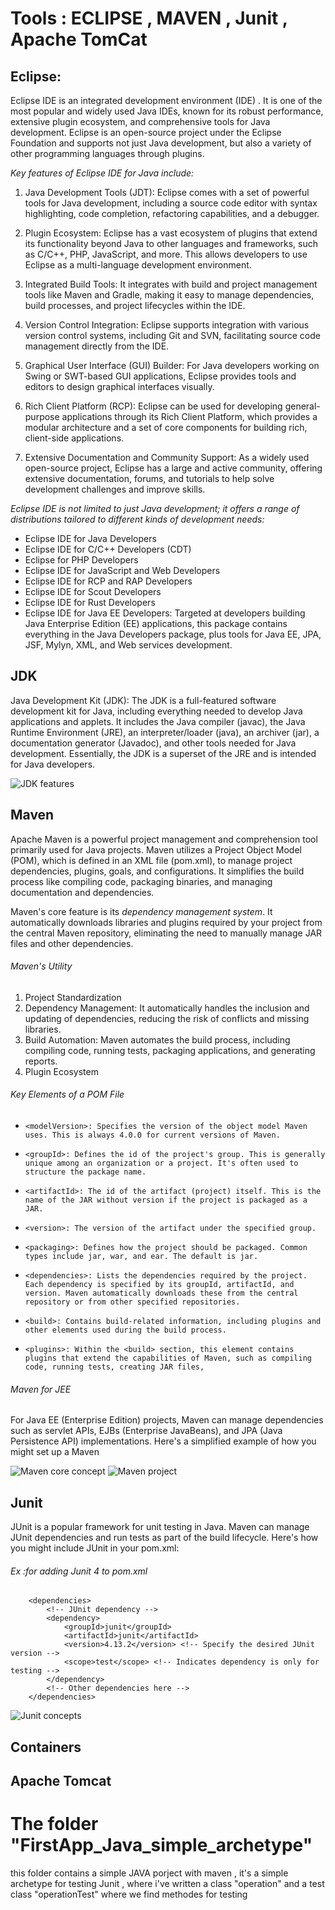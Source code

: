 # Tools : ECLIPSE , MAVEN , Junit , Apache TomCat
## Eclipse:

Eclipse IDE is an integrated development environment (IDE) . It is one of the most popular and widely used Java IDEs, known for its robust performance, extensive plugin ecosystem, and comprehensive tools for Java development. Eclipse is an open-source project under the Eclipse Foundation and supports not just Java development, but also a variety of other programming languages through plugins.

*Key features of Eclipse IDE for Java include:*

1. Java Development Tools (JDT): Eclipse comes with a set of powerful tools for Java development, including a source code editor with syntax highlighting, code completion, refactoring capabilities, and a debugger.

2. Plugin Ecosystem: Eclipse has a vast ecosystem of plugins that extend its functionality beyond Java to other languages and frameworks, such as C/C++, PHP, JavaScript, and more. This allows developers to use Eclipse as a multi-language development environment.

3. Integrated Build Tools: It integrates with build and project management tools like Maven and Gradle, making it easy to manage dependencies, build processes, and project lifecycles within the IDE.

4. Version Control Integration: Eclipse supports integration with various version control systems, including Git and SVN, facilitating source code management directly from the IDE.

5. Graphical User Interface (GUI) Builder: For Java developers working on Swing or SWT-based GUI applications, Eclipse provides tools and editors to design graphical interfaces visually.

6. Rich Client Platform (RCP): Eclipse can be used for developing general-purpose applications through its Rich Client Platform, which provides a modular architecture and a set of core components for building rich, client-side applications.

7. Extensive Documentation and Community Support: As a widely used open-source project, Eclipse has a large and active community, offering extensive documentation, forums, and tutorials to help solve development challenges and improve skills.

*Eclipse IDE is not limited to just Java development; it offers a range of distributions tailored to different kinds of development needs:*

* Eclipse IDE for Java Developers
* Eclipse IDE for C/C++ Developers (CDT)
* Eclipse for PHP Developers
* Eclipse IDE for JavaScript and Web Developers
* Eclipse IDE for RCP and RAP Developers
* Eclipse IDE for Scout Developers
* Eclipse IDE for Rust Developers
* Eclipse IDE for Java EE Developers: Targeted at developers building Java Enterprise Edition (EE) applications, this package contains everything in the Java Developers package, plus tools for Java EE, JPA, JSF, Mylyn, XML, and Web services development.


## JDK 
Java Development Kit (JDK): The JDK is a full-featured software development kit for Java, including everything needed to develop Java applications and applets. It includes the Java compiler (javac), the Java Runtime Environment (JRE), an interpreter/loader (java), an archiver (jar), a documentation generator (Javadoc), and other tools needed for Java development. Essentially, the JDK is a superset of the JRE and is intended for Java developers.

![ JDK features ](images/jdk-jre-jdt-jvm.png)

## Maven
Apache Maven is a powerful project management and comprehension tool primarily used for Java projects. Maven utilizes a Project Object Model (POM), which is defined in an XML file (pom.xml), to manage project dependencies, plugins, goals, and configurations. It simplifies the build process like compiling code, packaging binaries, and managing documentation and dependencies.

Maven's core feature is its *dependency management system*. It automatically downloads libraries and plugins required by your project from the central Maven repository, eliminating the need to manually manage JAR files and other dependencies.


###### Maven's Utility
1. Project Standardization 
2. Dependency Management: It automatically handles the inclusion and updating of dependencies, reducing the risk of  conflicts and missing libraries.
3. Build Automation: Maven automates the build process, including compiling code, running tests, packaging applications, and generating reports.
4. Plugin Ecosystem
###### Key Elements of a POM File

*     <modelVersion>: Specifies the version of the object model Maven uses. This is always 4.0.0 for current versions of Maven.
*     <groupId>: Defines the id of the project's group. This is generally unique among an organization or a project. It's often used to structure the package name.
*     <artifactId>: The id of the artifact (project) itself. This is the name of the JAR without version if the project is packaged as a JAR.
*     <version>: The version of the artifact under the specified group.
*     <packaging>: Defines how the project should be packaged. Common types include jar, war, and ear. The default is jar.
*     <dependencies>: Lists the dependencies required by the project. Each dependency is specified by its groupId, artifactId, and version. Maven automatically downloads these from the central repository or from other specified repositories.
*     <build>: Contains build-related information, including plugins and other elements used during the build process.
*     <plugins>: Within the <build> section, this element contains plugins that extend the capabilities of Maven, such as compiling code, running tests, creating JAR files, 

###### Maven for JEE 
For Java EE (Enterprise Edition) projects, Maven can manage dependencies such as servlet APIs, EJBs (Enterprise JavaBeans), and JPA (Java Persistence API) implementations. Here's a simplified example of how you might set up a Maven

![ Maven core concept](images/maven-overview-1.png) ![ Maven project](images/war-structure_.png.webp)


## Junit 
JUnit is a popular framework for unit testing in Java. Maven can manage JUnit dependencies and run tests as part of the build lifecycle. Here's how you might include JUnit in your pom.xml:
 
 ###### Ex :for  adding Junit 4 to pom.xml
        <dependencies>
            <!-- JUnit dependency -->
            <dependency>
                <groupId>junit</groupId>
                <artifactId>junit</artifactId>
                <version>4.13.2</version> <!-- Specify the desired JUnit version -->
                <scope>test</scope> <!-- Indicates dependency is only for testing -->
            </dependency>
            <!-- Other dependencies here -->
        </dependencies>

![ Junit concepts ](images/Junit.png)

## Containers
## Apache Tomcat  


# The folder "FirstApp_Java_simple_archetype" 
this folder contains a simple JAVA porject with maven , it's a simple archetype for testing Junit , where i've written a class "operation" and a test class "operationTest" where we find methodes for testing  